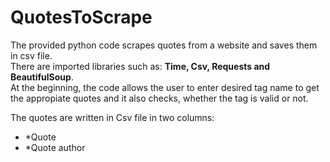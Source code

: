 # QuotesToScrape

The provided python code scrapes quotes from a website and saves them in csv file.  
There are imported libraries such as: **Time, Csv, Requests and BeautifulSoup**.  
At the beginning, the code allows the user to enter desired tag name to get the appropiate quotes and it also checks, whether the tag is valid or not.

The quotes are written in Csv file in two columns:
* *Quote
* *Quote author


